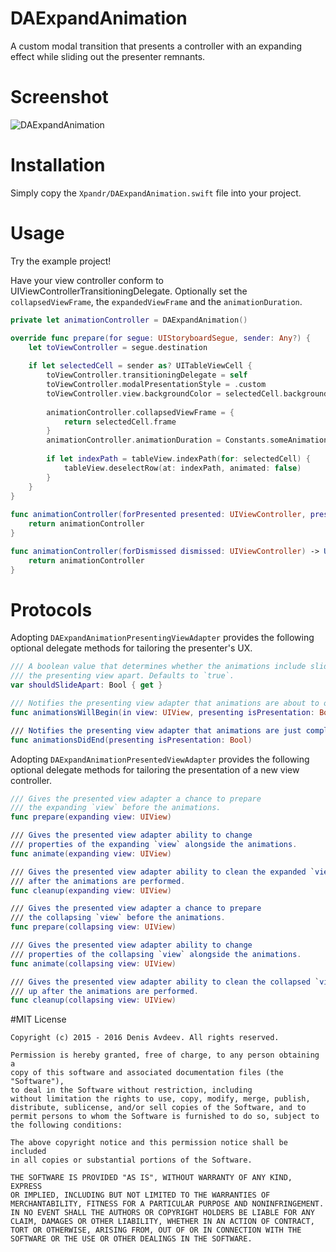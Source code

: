 # DAExpandAnimation
A custom modal transition that presents a controller with an expanding effect while sliding out the presenter remnants.
# Screenshot
![DAExpandAnimation](https://raw.githubusercontent.com/ifitdoesntwork/DAExpandAnimation/master/Xpandr/screencapture.gif)
# Installation
Simply copy the `Xpandr/DAExpandAnimation.swift` file into your project.
# Usage
Try the example project!

Have your view controller conform to UIViewControllerTransitioningDelegate. Optionally set the `collapsedViewFrame`, the `expandedViewFrame` and the `animationDuration`.
```swift
private let animationController = DAExpandAnimation()

override func prepare(for segue: UIStoryboardSegue, sender: Any?) {
    let toViewController = segue.destination
    
    if let selectedCell = sender as? UITableViewCell {
        toViewController.transitioningDelegate = self
        toViewController.modalPresentationStyle = .custom
        toViewController.view.backgroundColor = selectedCell.backgroundColor
        
        animationController.collapsedViewFrame = {
            return selectedCell.frame
        }
        animationController.animationDuration = Constants.someAnimationDuration
        
        if let indexPath = tableView.indexPath(for: selectedCell) {
            tableView.deselectRow(at: indexPath, animated: false)
        }
    }
}
    
func animationController(forPresented presented: UIViewController, presenting: UIViewController, source: UIViewController) -> UIViewControllerAnimatedTransitioning? {
    return animationController
}

func animationController(forDismissed dismissed: UIViewController) -> UIViewControllerAnimatedTransitioning? {
    return animationController
}
```
# Protocols

Adopting `DAExpandAnimationPresentingViewAdapter` provides the following optional delegate methods for tailoring the presenter's UX.

```swift
/// A boolean value that determines whether the animations include sliding
/// the presenting view apart. Defaults to `true`.
var shouldSlideApart: Bool { get }

/// Notifies the presenting view adapter that animations are about to occur.
func animationsWillBegin(in view: UIView, presenting isPresentation: Bool)

/// Notifies the presenting view adapter that animations are just completed.
func animationsDidEnd(presenting isPresentation: Bool)
```
Adopting `DAExpandAnimationPresentedViewAdapter` provides the following optional delegate methods for tailoring the presentation of a new view controller.

```swift
/// Gives the presented view adapter a chance to prepare
/// the expanding `view` before the animations.
func prepare(expanding view: UIView)

/// Gives the presented view adapter ability to change
/// properties of the expanding `view` alongside the animations.
func animate(expanding view: UIView)

/// Gives the presented view adapter ability to clean the expanded `view` up
/// after the animations are performed.
func cleanup(expanding view: UIView)

/// Gives the presented view adapter a chance to prepare
/// the collapsing `view` before the animations.
func prepare(collapsing view: UIView)

/// Gives the presented view adapter ability to change
/// properties of the collapsing `view` alongside the animations.
func animate(collapsing view: UIView)

/// Gives the presented view adapter ability to clean the collapsed `view`
/// up after the animations are performed.
func cleanup(collapsing view: UIView)
```
#MIT License

	Copyright (c) 2015 - 2016 Denis Avdeev. All rights reserved.

	Permission is hereby granted, free of charge, to any person obtaining a
	copy of this software and associated documentation files (the "Software"),
	to deal in the Software without restriction, including
	without limitation the rights to use, copy, modify, merge, publish,
	distribute, sublicense, and/or sell copies of the Software, and to
	permit persons to whom the Software is furnished to do so, subject to
	the following conditions:

	The above copyright notice and this permission notice shall be included
	in all copies or substantial portions of the Software.

	THE SOFTWARE IS PROVIDED "AS IS", WITHOUT WARRANTY OF ANY KIND, EXPRESS
	OR IMPLIED, INCLUDING BUT NOT LIMITED TO THE WARRANTIES OF
	MERCHANTABILITY, FITNESS FOR A PARTICULAR PURPOSE AND NONINFRINGEMENT.
	IN NO EVENT SHALL THE AUTHORS OR COPYRIGHT HOLDERS BE LIABLE FOR ANY
	CLAIM, DAMAGES OR OTHER LIABILITY, WHETHER IN AN ACTION OF CONTRACT,
	TORT OR OTHERWISE, ARISING FROM, OUT OF OR IN CONNECTION WITH THE
	SOFTWARE OR THE USE OR OTHER DEALINGS IN THE SOFTWARE.
